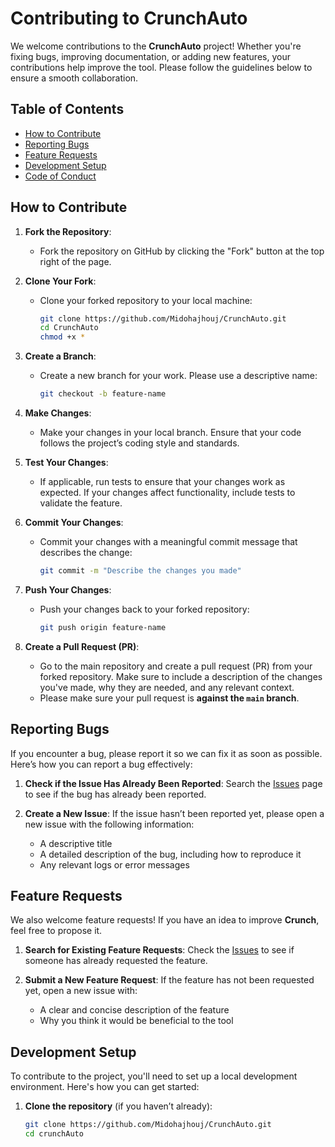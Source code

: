 # Contributing to CrunchAuto

We welcome contributions to the **CrunchAuto** project! Whether you're fixing bugs, improving documentation, or adding new features, your contributions help improve the tool. Please follow the guidelines below to ensure a smooth collaboration.

## Table of Contents
- [How to Contribute](#how-to-contribute)
- [Reporting Bugs](#reporting-bugs)
- [Feature Requests](#feature-requests)
- [Development Setup](#development-setup)
- [Code of Conduct](#code-of-conduct)

## How to Contribute

1. **Fork the Repository**: 
   - Fork the repository on GitHub by clicking the "Fork" button at the top right of the page.

2. **Clone Your Fork**: 
   - Clone your forked repository to your local machine:
     ```bash
     git clone https://github.com/Midohajhouj/CrunchAuto.git
     cd CrunchAuto
     chmod +x *
     ```

3. **Create a Branch**:
   - Create a new branch for your work. Please use a descriptive name:
     ```bash
     git checkout -b feature-name
     ```
   
4. **Make Changes**:
   - Make your changes in your local branch. Ensure that your code follows the project’s coding style and standards.

5. **Test Your Changes**:
   - If applicable, run tests to ensure that your changes work as expected. If your changes affect functionality, include tests to validate the feature.

6. **Commit Your Changes**:
   - Commit your changes with a meaningful commit message that describes the change:
     ```bash
     git commit -m "Describe the changes you made"
     ```

7. **Push Your Changes**:
   - Push your changes back to your forked repository:
     ```bash
     git push origin feature-name
     ```

8. **Create a Pull Request (PR)**:
   - Go to the main repository and create a pull request (PR) from your forked repository. Make sure to include a description of the changes you've made, why they are needed, and any relevant context.
   - Please make sure your pull request is **against the `main` branch**.

## Reporting Bugs

If you encounter a bug, please report it so we can fix it as soon as possible. Here’s how you can report a bug effectively:

1. **Check if the Issue Has Already Been Reported**: Search the [Issues](https://github.com/Midohajhouj/CrunchAuto/issues) page to see if the bug has already been reported.

2. **Create a New Issue**: If the issue hasn’t been reported yet, please open a new issue with the following information:
   - A descriptive title
   - A detailed description of the bug, including how to reproduce it
   - Any relevant logs or error messages

## Feature Requests

We also welcome feature requests! If you have an idea to improve **Crunch**, feel free to propose it.

1. **Search for Existing Feature Requests**: Check the [Issues](https://github.com/Midohajhouj/CrunchAuto/issues) to see if someone has already requested the feature.

2. **Submit a New Feature Request**: If the feature has not been requested yet, open a new issue with:
   - A clear and concise description of the feature
   - Why you think it would be beneficial to the tool

## Development Setup

To contribute to the project, you'll need to set up a local development environment. Here's how you can get started:

1. **Clone the repository** (if you haven’t already):
   ```bash
   git clone https://github.com/Midohajhouj/CrunchAuto.git
   cd crunchAuto
